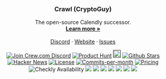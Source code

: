 <!-- PROJECT LOGO -->
<p align="center">
  <h3 align="center">Crawl (CryptoGuy)</h3>

  <p align="center">
    The open-source Calendly successor.
    <br />
    <a href="https://kingscord-official.vercel.app/"><strong>Learn more »</strong></a>
    <br />
    <br />
    <a href="https://discord.gg/BgeGHvydwM">Discord</a>
    ·
    <a href="https://kingscord-official.vercel.app/">Website</a>
    ·
    <a href="https://github.com/CryptoGuyDev/kingscord/issues">Issues</a>
  </p>
</p>

<p align="center">
   <a href="https://discord.gg/BgeGHvydwM"><img src="https://img.shields.io/badge/Discord-go.cal.com%2Fdiscord-%234A154B" alt="Join Crew.com Discord"></a>
   <a href=""><img src="https://img.shields.io/badge/Product%20Hunt-%231%20Product%20of%20the%20Month-%23DA552E" alt="Product Hunt"></a>
   <a href=""><img height="20px" src="https://betteruptime.com/status-badges/v1/monitor/a9kf.svg" alt="Uptime"></a>
   <a href=""><img src="https://img.shields.io/github/stars/calcom/cal.com" alt="Github Stars"></a>
   <a href=""><img src="https://img.shields.io/badge/Hacker%20News-%231-%23FF6600" alt="Hacker News"></a>
   <a href=""><img src="https://img.shields.io/badge/license-AGPLv3-purple" alt="License"></a>
   <a href=""><img src="https://img.shields.io/github/commit-activity/m/calcom/cal.com" alt="Commits-per-month"></a>
   <a href=""><img src="https://img.shields.io/badge/Pricing-Free-brightgreen" alt="Pricing"></a>
   <img src="" alt="Checkly Availability" />
   <a href=""><img src="https://img.shields.io/docker/pulls/calendso/calendso"></a>
   <a href=""><img src="https://img.shields.io/twitch/status/calcomtv?style=flat"></a>
   <a href=""><img src="https://img.shields.io/badge/Help%20Wanted-Contribute-blue"></a>
   <a href=""><img src="https://img.shields.io/badge/Figma-Design%20System-blueviolet"></a>
   <a href=""><img src="https://img.shields.io/badge/translations-contribute-brightgreen" /></a>
   <a href=""><img src="https://img.shields.io/badge/Contributor%20Covenant-1.4-purple" /></a>
   <a href=""><img src="https://img.shields.io/endpoint?url=https%3A%2F%2Fconsole.algora.io%2Fapi%2Fshields%2Fcal%2Fbounties%3Fstatus%3Dopen" /></a>
</p>
